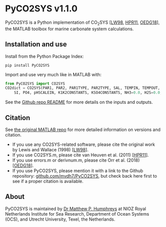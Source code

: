 # PyCO2SYS v1.1.0

PyCO2SYS is a Python implementation of CO<sub>2</sub>SYS [[LW98](refs/#LW98), [HPR11](refs/#HPR11), [OEDG18](refs/#OEDG18)], the MATLAB toolbox for marine carbonate system calculations.

## Installation and use

Install from the Python Package Index:

    pip install PyCO2SYS

Import and use very much like in MATLAB with:

```python
from PyCO2SYS import CO2SYS
CO2dict = CO2SYS(PAR1, PAR2, PAR1TYPE, PAR2TYPE, SAL, TEMPIN, TEMPOUT, PRESIN, PRESOUT,
    SI, PO4, pHSCALEIN, K1K2CONSTANTS, KSO4CONSTANTS, NH3=0.0, H2S=0.0, KFCONSTANT=1)
```

See the [Github repo README](https://github.com/mvdh7/pyco2sys#pyco2sys) for more details on the inputs and outputs.

## Citation

See [the original MATLAB repo](https://github.com/jamesorr/CO2SYS-MATLAB) for more detailed information on versions and citation.

  * If you use any CO2SYS-related software, please cite the original work by Lewis and Wallace (1998) [[LW98](refs/#LW98)].
  * If you use CO2SYS.m, please cite van Heuven et al. (2011) [[HPR11](refs/#HPR11)].
  * If you use errors.m or derivnum.m, please cite Orr et al. (2018) [[OEDG18](refs/#OEDG18)].
  * If you use PyCO2SYS, please mention it with a link to the Github repository: [github.com/mvdh7/PyCO2SYS](https://github.com/mvdh7/PyCO2SYS), but check back here first to see if a proper citation is available.

## About

PyCO2SYS is maintained by [Dr Matthew P. Humphreys](https://mvdh.xyz) at NIOZ Royal Netherlands Institute for Sea Research, Department of Ocean Systems (OCS), and Utrecht University, Texel, the Netherlands.
